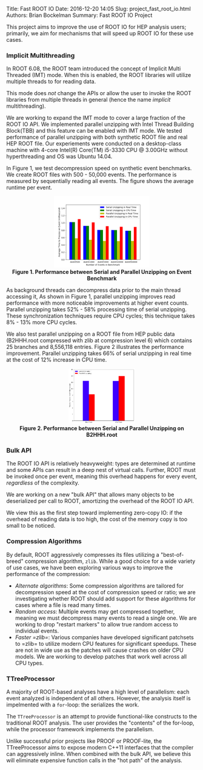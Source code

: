 Title: Fast ROOT IO
Date: 2016-12-20 14:05
Slug: project_fast_root_io.html
Authors: Brian Bockelman
Summary: Fast ROOT IO Project


This project aims to improve the use of ROOT IO for HEP analysis users; primarily, we aim for mechanisms
that will speed up ROOT IO for these use cases.

### Implicit Multithreading

In ROOT 6.08, the ROOT team introduced the concept of Implicit Multi Threaded (IMT) mode.  When this is enabled,
the ROOT libraries will utilize multiple threads to for reading data.

This mode does _not_ change the APIs or allow the user to invoke the ROOT libraries from multiple threads in general
(hence the name _implicit_ multithreading).

We are working to expand the IMT mode to cover a large fraction of the ROOT IO API. We implemented parallel unzipping with Intel Thread Building Block(TBB) and this feature can be enabled with IMT mode. We tested performance of parallel unzipping with both synthetic ROOT file and real HEP ROOT file. Our experiements were conducted on a desktop-class machine with 4-core Intel(R) Core(TM) i5-3330 CPU @ 3.00GHz without hyperthreading and OS was Ubuntu 14.04.

In Figure 1, we test decompression speed on synthetic event benchmarks. We create ROOT files with 500 - 50,000 events. The performance is measured by sequentially reading all events. The figure shows the average runtime per event.

<p align="center">
  <img src="../images/project_fast_root_io/unzippingevent.png" height="50%" width="50%">
  <br><b>Figure 1. Performance between Serial and Parallel Unzipping on Event Benchmark</b><br>
</p>

As background threads can decompress data prior to the main thread accessing it, As shown in Figure 1, parallel unzipping improves read performance with more noticeable improvements at higher event counts. Parallel unzipping takes 52% - 58% processing time of serial unzipping. These synchronization techniques  require CPU cycles; this technique takes 8% - 13% more CPU cycles.

We also test parallel unzipping on a ROOT file from HEP public data (B2HHH.root compressed with zlib at compression level 6) which contains 25 branches and 8,556,118 entries. Figure 2 illustrates the performance improvement. Parallel unzipping takes 66% of serial unzipping in real time at the cost of 12% increase in CPU time.

<p align="center">
  <img src="../images/project_fast_root_io/unzippingroot.png" height="35%" width="35%">
  <br><b>Figure 2. Performance between Serial and Parallel Unzipping on B2HHH.root </b><br>
</p>

### Bulk API

The ROOT IO API is relatively heavyweight: types are determined at runtime and some APIs can result in a deep nest of virtual calls.
Further, ROOT must be invoked once per event, meaning this overhead happens for every event, _regardless_ of the complexity.

We are working on a new "bulk API" that allows many objects to be deserialized per call to ROOT, amortizing the overhead of the
ROOT IO API.

We view this as the first step toward implementing zero-copy IO: if the overhead of reading data is too high, the cost of the memory
copy is too small to be noticed.

### Compression Algorithms

By default, ROOT aggressively compresses its files utilizing a "best-of-breed" compression algorithm, `zlib`.  While a good choice
for a wide variety of use cases, we have been exploring various ways to improve the performance of the compression:

- *Alternate algorithms*: Some compression algorithms are tailored for decompression speed at the cost of compression speed or ratio;
  we are investigating whether ROOT should add support for these algorithms for cases where a file is read many times.
- *Random access*: Multiple events may get compressed together, meaning we must decompress many events to read a single one.  We
  are working to drop "restart markers" to allow true random access to individual events.
- *Faster =zlib=*: Various companies have developed significant patchsets to =zlib= to utilize modern CPU features for significant
  speedups.  These are not in wide use as the patches will cause crashes on older CPU models.  We are working to develop patches
  that work well across all CPU types.

### TTreeProcessor

A majority of ROOT-based analyses have a high level of parallelism: each event analyzed is independent of all others.  However,
the analysis itself is impelmented with a `for`-loop: the serializes the work.

The `TTreeProcessor` is an attempt to provide functional-like constructs to the traditional ROOT analysis.  The user provides the
"contents" of the for-loop, while the processor framework implements the parallelism.

Unlike successful prior projects like PROOF or PROOF-lite, the TTreeProcessor aims to expose modern C++11 interfaces that the
compiler can aggressively inline.  When combined with the bulk API, we believe this will eliminate expensive function calls in
the "hot path" of the analysis.

